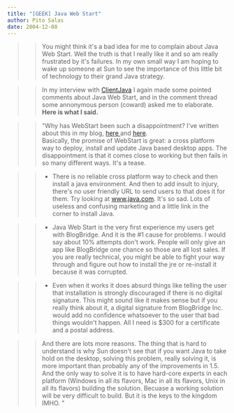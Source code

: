 ```yaml
---
title: "[GEEK] Java Web Start"
author: Pito Salas
date: 2004-12-08
---
```



>>

>> You might think it's a bad idea for me to complain about Java Web Start.
Well the truth is that I really like it and so am really frustrated by it's
failures. In my own small way I am hoping to wake up someone at Sun to see the
importance of this little bit of technology to their grand Java strategy.

>>

>> In my interview with [ClientJava](<http://www.clientjava.com/blog/>) I
again made some pointed comments about Java Web Start, and in the comment
thread some annonymous person (coward) asked me to elaborate. **Here is what I
said.**

>>

>> "Why has WebStart been such a disappointment? I've written about this in my
blog, [here ](</weblogs/archives/000441.html>)and
[here](</weblogs/archives/000336.html>).  
> Basically, the promise of WebStart is great: a cross platform way to deploy,
> install and update Java based desktop apps. The disappointment is that it
> comes close to working but then fails in so many different ways. It's a
> tease.
>>

>>   * There is no reliable cross platform way to check and then install a
java environment. And then to add insult to injury, there's no user friendly
URL to send users to that does it for them. Try looking at www.java.com. It's
so sad. Lots of useless and confusing marketing and a little link in the
corner to install Java.

>>   * Java Web Start is the very first experience my users get with
BlogBridge. And it is the #1 cause for problems. I would say about 10%
attempts don't work. People will only give an app like BlogBridge one chance
so those are all lost sales. If you are really technical, you might be able to
fight your way through and figure out how to install the jre or re-install it
because it was corrupted.

>>   * Even when it works it does absurd things like telling the user that
installation is strongly discouraged if there is no digital signature. This
might sound like it makes sense but if you really think about it, a digital
signature from BlogBridge Inc. would add no confidence whatsoever to the user
that bad things wouldn't happen. All I need is $300 for a certificate and a
postal address.

>>

>> And there are lots more reasons. The thing that is hard to understand is
why Sun doesn't see that if you want Java to take hold on the desktop, solving
this problem, really solving it, is more important than probably any of the
improvements in 1.5. And the only way to solve it is to have hard-core experts
in each platform (Windows in all its flavors, Mac in all its flavors, Unix in
all its flavors) building the solution. Becuase a working solution will be
very difficult to build. But it is the keys to the kingdom IMHO. "


